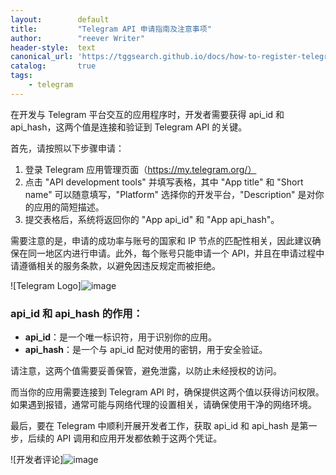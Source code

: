 ```yaml
---
layout:        default
title:         "Telegram API 申请指南及注意事项"
author:        "reever Writer"
header-style:  text
canonical_url: 'https://tggsearch.github.io/docs/how-to-register-telegram-api.html'
catalog:       true
tags:
    - telegram
---
```


在开发与 Telegram 平台交互的应用程序时，开发者需要获得 api_id 和 api_hash，这两个值是连接和验证到 Telegram API 的关键。

首先，请按照以下步骤申请：

1. 登录 Telegram 应用管理页面（https://my.telegram.org/）
2. 点击 "API development tools" 并填写表格，其中 "App title" 和 "Short name" 可以随意填写，"Platform" 选择你的开发平台，"Description" 是对你的应用的简短描述。
3. 提交表格后，系统将返回你的 "App api_id" 和 "App api_hash"。

需要注意的是，申请的成功率与账号的国家和 IP 节点的匹配性相关，因此建议确保在同一地区内进行申请。此外，每个账号只能申请一个 API，并且在申请过程中请遵循相关的服务条款，以避免因违反规定而被拒绝。

![Telegram Logo]![image](https://cdn.jsdelivr.net/gh/muskcoins/muskcoins.github.io@master/assets/images/generated/embeddedim_2025-05-11_logo_0.png)

### api_id 和 api_hash 的作用：

- **api_id**：是一个唯一标识符，用于识别你的应用。
- **api_hash**：是一个与 api_id 配对使用的密钥，用于安全验证。

请注意，这两个值需要妥善保管，避免泄露，以防止未经授权的访问。

而当你的应用需要连接到 Telegram API 时，确保提供这两个值以获得访问权限。如果遇到报错，通常可能与网络代理的设置相关，请确保使用干净的网络环境。

最后，要在 Telegram 中顺利开展开发者工作，获取 api_id 和 api_hash 是第一步，后续的 API 调用和应用开发都依赖于这两个凭证。

![开发者评论]![image](https://cdn.jsdelivr.net/gh/muskcoins/muskcoins.github.io@master/assets/images/generated/embeddedim_2025-05-11_ddb1219e680566792d95_1.jpg)
